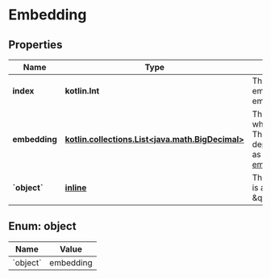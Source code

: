 
# Embedding

## Properties
Name | Type | Description | Notes
------------ | ------------- | ------------- | -------------
**index** | **kotlin.Int** | The index of the embedding in the list of embeddings. | 
**embedding** | [**kotlin.collections.List&lt;java.math.BigDecimal&gt;**](java.math.BigDecimal.md) | The embedding vector, which is a list of floats. The length of vector depends on the model as listed in the [embedding guide](/docs/guides/embeddings).  | 
**&#x60;object&#x60;** | [**inline**](#&#x60;Object&#x60;) | The object type, which is always \&quot;embedding\&quot;. | 


<a id="`Object`"></a>
## Enum: object
Name | Value
---- | -----
&#x60;object&#x60; | embedding



